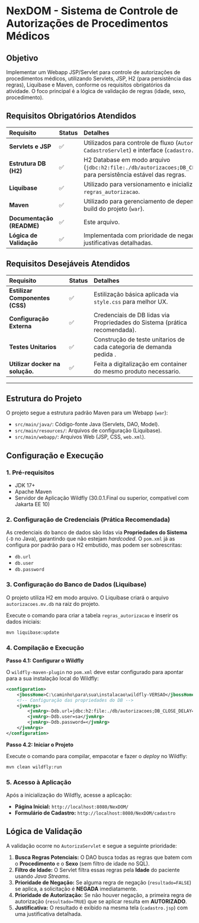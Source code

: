 # NexDOM - Sistema de Controle de Autorizações de Procedimentos Médicos

## Objetivo

Implementar um Webapp JSP/Servlet para controle de autorizações de procedimentos médicos, utilizando Servlets, JSP, H2 (para persistência das regras), Liquibase e Maven, conforme os requisitos obrigatórios da atividade. O foco principal é a lógica de validação de regras (idade, sexo, procedimento).

## Requisitos Obrigatórios Atendidos

| Requisito | Status | Detalhes |
| :--- | :--- | :--- |
| **Servlets e JSP** | ✅ | Utilizados para controle de fluxo (`AutorizaServlet`, `CadastroServlet`) e interface (`cadastro.jsp`). |
| **Estrutura DB (H2)** | ✅ | H2 Database em modo arquivo (`jdbc:h2:file:./db/autorizacoes;DB_CLOSE_DELAY=-1`) para persistência estável das regras. |
| **Liquibase** | ✅ | Utilizado para versionamento e inicialização da tabela `regras_autorizacao`. |
| **Maven** | ✅ | Utilizado para gerenciamento de dependências e build do projeto (`war`). |
| **Documentação (README)** | ✅ | Este arquivo. |
| **Lógica de Validação** | ✅ | Implementada com prioridade de negação e justificativas detalhadas. |

## Requisitos Desejáveis Atendidos

| Requisito                             | Status | Detalhes                                                                   |
|:--------------------------------------| :--- |:---------------------------------------------------------------------------|
| **Estilizar Componentes (CSS)**       | ✅ | Estilização básica aplicada via `style.css` para melhor UX.                |
| **Configuração Externa**              | ✅ | Credenciais de DB lidas via Propriedades do Sistema (prática recomendada). |
| **Testes Unitarios**                  | ✅ | Construção de teste unitarios de cada categoria de demanda pedida .        |
| **Utilizar docker na solução.**       | ✅ | Feita a digitalização em container do mesmo produto necessario.            |

---

## Estrutura do Projeto

O projeto segue a estrutura padrão Maven para um Webapp (`war`):

*   `src/main/java/`: Código-fonte Java (Servlets, DAO, Model).
*   `src/main/resources/`: Arquivos de configuração (Liquibase).
*   `src/main/webapp/`: Arquivos Web (JSP, CSS, `web.xml`).

## Configuração e Execução

### 1. Pré-requisitos

*   JDK 17+
*   Apache Maven
*   Servidor de Aplicação Wildfly (30.0.1.Final ou superior, compatível com Jakarta EE 10)

### 2. Configuração de Credenciais (Prática Recomendada)

As credenciais do banco de dados são lidas via **Propriedades do Sistema** (`-D` no Java), garantindo que não estejam *hardcoded*. O `pom.xml` já as configura por padrão para o H2 embutido, mas podem ser sobrescritas:

*   `db.url`
*   `db.user`
*   `db.password`

### 3. Configuração do Banco de Dados (Liquibase)

O projeto utiliza H2 em modo arquivo. O Liquibase criará o arquivo `autorizacoes.mv.db` na raiz do projeto.

Execute o comando para criar a tabela `regras_autorizacao` e inserir os dados iniciais:

```bash
mvn liquibase:update
```

### 4. Compilação e Execução

**Passo 4.1: Configurar o Wildfly**

O `wildfly-maven-plugin` no `pom.xml` deve estar configurado para apontar para a sua instalação local do Wildfly:

```xml
<configuration>
    <jbossHome>C:\caminho\para\sua\instalacao\wildfly-VERSAO</jbossHome>
    <!-- Configuração das propriedades do DB -->
    <jvmArgs>
        <jvmArg>-Ddb.url=jdbc:h2:file:./db/autorizacoes;DB_CLOSE_DELAY=-1</jvmArg>
        <jvmArg>-Ddb.user=sa</jvmArg>
        <jvmArg>-Ddb.password=</jvmArg>
    </jvmArgs>
</configuration>
```

**Passo 4.2: Iniciar o Projeto**

Execute o comando para compilar, empacotar e fazer o *deploy* no Wildfly:

```bash
mvn clean wildfly:run
```

### 5. Acesso à Aplicação

Após a inicialização do Wildfly, acesse a aplicação:

*   **Página Inicial:** `http://localhost:8080/NexDOM/`
*   **Formulário de Cadastro:** `http://localhost:8080/NexDOM/cadastro`

## Lógica de Validação

A validação ocorre no `AutorizaServlet` e segue a seguinte prioridade:

1.  **Busca Regras Potenciais:** O DAO busca todas as regras que batem com o **Procedimento** e o **Sexo** (sem filtro de idade no SQL).
2.  **Filtro de Idade:** O Servlet filtra essas regras pela **Idade** do paciente usando *Java Streams*.
3.  **Prioridade de Negação:** Se alguma regra de negação (`resultado=FALSE`) se aplica, a solicitação é **NEGADA** imediatamente.
4.  **Prioridade de Autorização:** Se não houver negação, a primeira regra de autorização (`resultado=TRUE`) que se aplicar resulta em **AUTORIZADO**.
5.  **Justificativa:** O resultado é exibido na mesma tela (`cadastro.jsp`) com uma justificativa detalhada.

